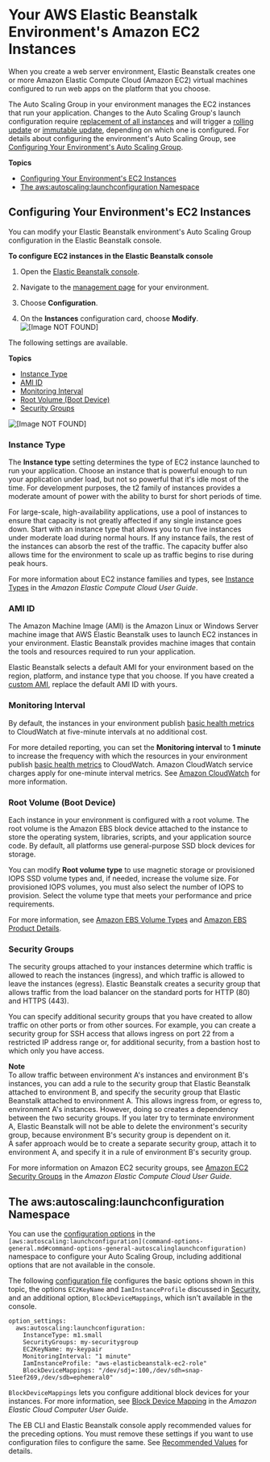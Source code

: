 # Your AWS Elastic Beanstalk Environment's Amazon EC2 Instances<a name="using-features.managing.ec2"></a>

When you create a web server environment, Elastic Beanstalk creates one or more Amazon Elastic Compute Cloud \(Amazon EC2\) virtual machines configured to run web apps on the platform that you choose\.

The Auto Scaling Group in your environment manages the EC2 instances that run your application\. Changes to the Auto Scaling Group's launch configuration require [replacement of all instances](environments-updating.md) and will trigger a [rolling update](using-features.rollingupdates.md) or [immutable update](environmentmgmt-updates-immutable.md), depending on which one is configured\. For details about configuring the environment's Auto Scaling Group, see [Configuring Your Environment's Auto Scaling Group](using-features.managing.as.md#environments-cfg-autoscaling-console)\.

**Topics**
+ [Configuring Your Environment's EC2 Instances](#using-features.managing.ec2.console)
+ [The aws:autoscaling:launchconfiguration Namespace](#using-features.managing.ec2.namespace)

## Configuring Your Environment's EC2 Instances<a name="using-features.managing.ec2.console"></a>

You can modify your Elastic Beanstalk environment's Auto Scaling Group configuration in the Elastic Beanstalk console\.

**To configure EC2 instances in the Elastic Beanstalk console**

1. Open the [Elastic Beanstalk console](https://console.aws.amazon.com/elasticbeanstalk)\.

1. Navigate to the [management page](environments-console.md) for your environment\.

1. Choose **Configuration**\.

1. On the **Instances** configuration card, choose **Modify**\.  
![\[Image NOT FOUND\]](http://docs.aws.amazon.com/elasticbeanstalk/latest/dg/images/aeb-env-config-instances.png)

The following settings are available\.

**Topics**
+ [Instance Type](#using-features.managing.ec2.instancetypes)
+ [AMI ID](#using-features.managing.ec2.customami)
+ [Monitoring Interval](#using-features.managing.ec2.monitoring-interval)
+ [Root Volume \(Boot Device\)](#using-features.managing.ec2.rootvolume)
+ [Security Groups](#using-features.managing.ec2.securitygroups)

![\[Image NOT FOUND\]](http://docs.aws.amazon.com/elasticbeanstalk/latest/dg/images/aeb-env-config-instances-page.png)

### Instance Type<a name="using-features.managing.ec2.instancetypes"></a>

The **Instance type** setting determines the type of EC2 instance launched to run your application\. Choose an instance that is powerful enough to run your application under load, but not so powerful that it's idle most of the time\. For development purposes, the t2 family of instances provides a moderate amount of power with the ability to burst for short periods of time\.

For large\-scale, high\-availability applications, use a pool of instances to ensure that capacity is not greatly affected if any single instance goes down\. Start with an instance type that allows you to run five instances under moderate load during normal hours\. If any instance fails, the rest of the instances can absorb the rest of the traffic\. The capacity buffer also allows time for the environment to scale up as traffic begins to rise during peak hours\.

For more information about EC2 instance families and types, see [Instance Types](https://docs.aws.amazon.com/AWSEC2/latest/UserGuide/instance-types.html) in the *Amazon Elastic Compute Cloud User Guide*\. 

### AMI ID<a name="using-features.managing.ec2.customami"></a>

The Amazon Machine Image \(AMI\) is the Amazon Linux or Windows Server machine image that AWS Elastic Beanstalk uses to launch EC2 instances in your environment\. Elastic Beanstalk provides machine images that contain the tools and resources required to run your application\.

Elastic Beanstalk selects a default AMI for your environment based on the region, platform, and instance type that you choose\. If you have created a [custom AMI](using-features.customenv.md), replace the default AMI ID with yours\.

### Monitoring Interval<a name="using-features.managing.ec2.monitoring-interval"></a>

By default, the instances in your environment publish [basic health metrics](using-features.healthstatus.md) to CloudWatch at five\-minute intervals at no additional cost\.

For more detailed reporting, you can set the **Monitoring interval** to **1 minute** to increase the frequency with which the resources in your environment publish [basic health metrics](using-features.healthstatus.md#monitoring-basic-cloudwatch) to CloudWatch\. Amazon CloudWatch service charges apply for one\-minute interval metrics\. See [Amazon CloudWatch](https://aws.amazon.com/cloudwatch/) for more information\.

### Root Volume \(Boot Device\)<a name="using-features.managing.ec2.rootvolume"></a>

Each instance in your environment is configured with a root volume\. The root volume is the Amazon EBS block device attached to the instance to store the operating system, libraries, scripts, and your application source code\. By default, all platforms use general\-purpose SSD block devices for storage\.

You can modify **Root volume type** to use magnetic storage or provisioned IOPS SSD volume types and, if needed, increase the volume size\. For provisioned IOPS volumes, you must also select the number of IOPS to provision\. Select the volume type that meets your performance and price requirements\.

For more information, see [Amazon EBS Volume Types](https://docs.aws.amazon.com/AWSEC2/latest/UserGuide/EBSVolumeTypes.html) and [Amazon EBS Product Details](https://aws.amazon.com/ebs/details/)\.

### Security Groups<a name="using-features.managing.ec2.securitygroups"></a>

The security groups attached to your instances determine which traffic is allowed to reach the instances \(ingress\), and which traffic is allowed to leave the instances \(egress\)\. Elastic Beanstalk creates a security group that allows traffic from the load balancer on the standard ports for HTTP \(80\) and HTTPS \(443\)\.

You can specify additional security groups that you have created to allow traffic on other ports or from other sources\. For example, you can create a security group for SSH access that allows ingress on port 22 from a restricted IP address range or, for additional security, from a bastion host to which only you have access\.

**Note**  
To allow traffic between environment A's instances and environment B's instances, you can add a rule to the security group that Elastic Beanstalk attached to environment B, and specify the security group that Elastic Beanstalk attached to environment A\. This allows ingress from, or egress to, environment A's instances\. However, doing so creates a dependency between the two security groups\. If you later try to terminate environment A, Elastic Beanstalk will not be able to delete the environment's security group, because environment B's security group is dependent on it\.  
A safer approach would be to create a separate security group, attach it to environment A, and specify it in a rule of environment B's security group\.

For more information on Amazon EC2 security groups, see [Amazon EC2 Security Groups](https://docs.aws.amazon.com/AWSEC2/latest/UserGuide/using-network-security.html) in the *Amazon Elastic Compute Cloud User Guide*\.

## The aws:autoscaling:launchconfiguration Namespace<a name="using-features.managing.ec2.namespace"></a>

You can use the [configuration options](command-options.md) in the `[aws:autoscaling:launchconfiguration](command-options-general.md#command-options-general-autoscalinglaunchconfiguration)` namespace to configure your Auto Scaling Group, including additional options that are not available in the console\.

The following [configuration file](ebextensions.md) configures the basic options shown in this topic, the options `EC2KeyName` and `IamInstanceProfile` discussed in [Security](using-features.managing.security.md), and an additional option, `BlockDeviceMappings`, which isn't available in the console\.

```
option_settings:
  aws:autoscaling:launchconfiguration:
    InstanceType: m1.small
    SecurityGroups: my-securitygroup
    EC2KeyName: my-keypair
    MonitoringInterval: "1 minute"
    IamInstanceProfile: "aws-elasticbeanstalk-ec2-role"
    BlockDeviceMappings: "/dev/sdj=:100,/dev/sdh=snap-51eef269,/dev/sdb=ephemeral0"
```

`BlockDeviceMappings` lets you configure additional block devices for your instances\. For more information, see [Block Device Mapping](https://docs.aws.amazon.com/AWSEC2/latest/UserGuide/block-device-mapping-concepts.html) in the *Amazon Elastic Cloud Computer User Guide*\.

The EB CLI and Elastic Beanstalk console apply recommended values for the preceding options\. You must remove these settings if you want to use configuration files to configure the same\. See [Recommended Values](command-options.md#configuration-options-recommendedvalues) for details\.
